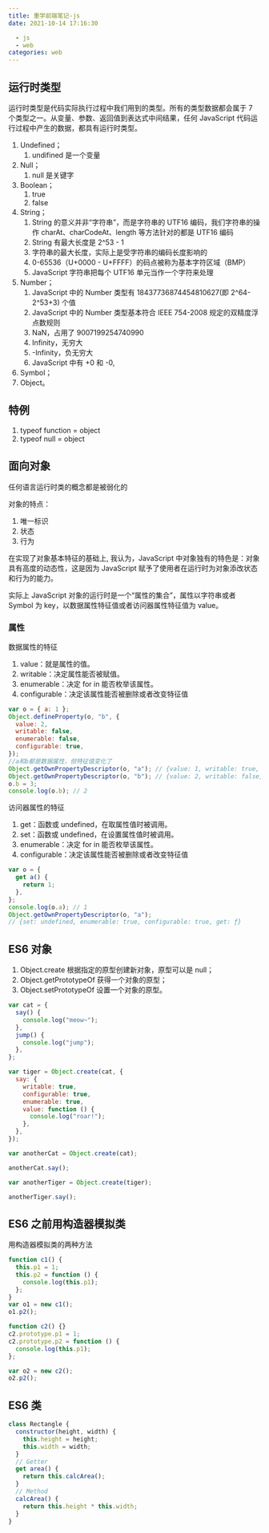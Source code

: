 ```yaml
---
title: 重学前端笔记-js
date: 2021-10-14 17:16:30

  - js
  - web
categories: web
---
```


## 运行时类型

运行时类型是代码实际执行过程中我们用到的类型。所有的类型数据都会属于 7 个类型之一。从变量、参数、返回值到表达式中间结果，任何 JavaScript 代码运行过程中产生的数据，都具有运行时类型。

1. Undefined；
   1. undifined 是一个变量
2. Null；
   1. null 是关键字
3. Boolean；
   1. true
   2. false
4. String；
   1. String 的意义并非“字符串”，而是字符串的 UTF16 编码，我们字符串的操作 charAt、charCodeAt、length 等方法针对的都是 UTF16 编码
   2. String 有最大长度是 2^53 - 1
   3. 字符串的最大长度，实际上是受字符串的编码长度影响的
   4. 0-65536（U+0000 - U+FFFF）的码点被称为基本字符区域（BMP）
   5. JavaScript 字符串把每个 UTF16 单元当作一个字符来处理
5. Number；
   1. JavaScript 中的 Number 类型有 18437736874454810627(即 2^64-2^53+3) 个值
   2. JavaScript 中的 Number 类型基本符合 IEEE 754-2008 规定的双精度浮点数规则
   3. NaN，占用了 9007199254740990
   4. Infinity，无穷大
   5. -Infinity，负无穷大
   6. JavaScript 中有 +0 和 -0,
6. Symbol；
7. Object。

## 特例

1. typeof function = object
2. typeof null = object

## 面向对象

任何语言运行时类的概念都是被弱化的

对象的特点：

1. 唯一标识
2. 状态
3. 行为

在实现了对象基本特征的基础上, 我认为，JavaScript 中对象独有的特色是：对象具有高度的动态性，这是因为 JavaScript 赋予了使用者在运行时为对象添改状态和行为的能力。

实际上 JavaScript 对象的运行时是一个“属性的集合”，属性以字符串或者 Symbol 为 key，以数据属性特征值或者访问器属性特征值为 value。

### 属性

数据属性的特征

1. value：就是属性的值。
2. writable：决定属性能否被赋值。
3. enumerable：决定 for in 能否枚举该属性。
4. configurable：决定该属性能否被删除或者改变特征值

```js
var o = { a: 1 };
Object.defineProperty(o, "b", {
  value: 2,
  writable: false,
  enumerable: false,
  configurable: true,
});
//a和b都是数据属性，但特征值变化了
Object.getOwnPropertyDescriptor(o, "a"); // {value: 1, writable: true, enumerable: true, configurable: true}
Object.getOwnPropertyDescriptor(o, "b"); // {value: 2, writable: false, enumerable: false, configurable: true}
o.b = 3;
console.log(o.b); // 2
```

访问器属性的特征

1. get：函数或 undefined，在取属性值时被调用。
2. set：函数或 undefined，在设置属性值时被调用。
3. enumerable：决定 for in 能否枚举该属性。
4. configurable：决定该属性能否被删除或者改变特征值

```js
var o = {
  get a() {
    return 1;
  },
};
console.log(o.a); // 1
Object.getOwnPropertyDescriptor(o, "a");
// {set: undefined, enumerable: true, configurable: true, get: ƒ}
```

## ES6 对象

1. Object.create 根据指定的原型创建新对象，原型可以是 null；
2. Object.getPrototypeOf 获得一个对象的原型；
3. Object.setPrototypeOf 设置一个对象的原型。

```js
var cat = {
  say() {
    console.log("meow~");
  },
  jump() {
    console.log("jump");
  },
};

var tiger = Object.create(cat, {
  say: {
    writable: true,
    configurable: true,
    enumerable: true,
    value: function () {
      console.log("roar!");
    },
  },
});

var anotherCat = Object.create(cat);

anotherCat.say();

var anotherTiger = Object.create(tiger);

anotherTiger.say();
```

## ES6 之前用构造器模拟类

用构造器模拟类的两种方法

```js
function c1() {
  this.p1 = 1;
  this.p2 = function () {
    console.log(this.p1);
  };
}
var o1 = new c1();
o1.p2();

function c2() {}
c2.prototype.p1 = 1;
c2.prototype.p2 = function () {
  console.log(this.p1);
};

var o2 = new c2();
o2.p2();
```

## ES6 类

```js
class Rectangle {
  constructor(height, width) {
    this.height = height;
    this.width = width;
  }
  // Getter
  get area() {
    return this.calcArea();
  }
  // Method
  calcArea() {
    return this.height * this.width;
  }
}
```
